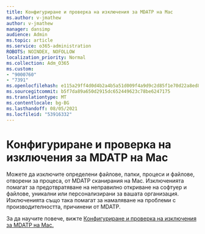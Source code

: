 ```yaml
---
title: Конфигуриране и проверка на изключения за MDATP на Mac
ms.author: v-jmathew
author: v-jmathew
manager: dansimp
audience: Admin
ms.topic: article
ms.service: o365-administration
ROBOTS: NOINDEX, NOFOLLOW
localization_priority: Normal
ms.collection: Adm_O365
ms.custom:
- "9000760"
- "7391"
ms.openlocfilehash: e115a29ff4d0d4b2a4b5a51d009f4a9d9c2d85f1e70d22a8ed804ce40ca7b4ee
ms.sourcegitcommit: b5f7da89a650d2915dc652449623c78be6247175
ms.translationtype: MT
ms.contentlocale: bg-BG
ms.lasthandoff: 08/05/2021
ms.locfileid: "53916332"
---
```

# <a name="configure-and-validate-exclusions-for-mdatp-on-a-mac"></a>Конфигуриране и проверка на изключения за MDATP на Mac

Можете да изключите определени файлове, папки, процеси и файлове, отворени за процеса, от MDATP сканирания на Mac. Изключенията помагат за предотвратяване на неправилно откриване на софтуер и файлове, уникални или персонализирани за вашата организация. Изключенията също така помагат за намаляване на проблеми с производителността, причинени от MDATP.

За да научите повече, вижте [Конфигуриране и проверка на изключения за MDATP на Mac.](https://go.microsoft.com/fwlink/?linkid=2144616)
